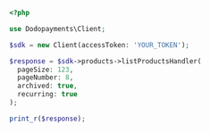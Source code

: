 ```php
<?php

use Dodopayments\Client;

$sdk = new Client(accessToken: 'YOUR_TOKEN');

$response = $sdk->products->listProductsHandler(
  pageSize: 123,
  pageNumber: 8,
  archived: true,
  recurring: true
);

print_r($response);

```


<!-- This file was generated by liblab | https://liblab.com/ -->